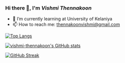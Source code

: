 ### Hi there 👋, I'm *Vishmi Thennakoon*
- 🌱 I’m currently learning at University of Kelaniya
- 📫 How to reach me: thennakoonvishmi@gmail.com

[![Top Langs](https://github-readme-stats.vercel.app/api/top-langs/?username=vishmi-thennakoon&layout=compact)](https://github.com/vishmi-thennakoon/github-readme-stats)

[![vishmi-thennakoon's GitHub stats](https://github-readme-stats.vercel.app/api?username=vishmi-thennakoon)](https://github.com/vishmi-thennakoon/github-readme-stats)

[![GitHub Streak](http://github-readme-streak-stats.herokuapp.com?user=vishmi-thennakoon)](https://git.io/streak-stats)

<!--
**vishmi-thennakoon** is a ✨ _special_ ✨ repository because its `README.md` (this file) appears on your GitHub profile.

Here are some ideas to get you started:

- 🔭 I’m currently working on Elzian Agro (pvt) ltd
- 🌱 I’m currently learning at University of Kelaniya
- 👯 I’m looking to collaborate on ...
- 🤔 I’m looking for help with ...
- 💬 Ask me about ...
- 📫 How to reach me: ...
- 😄 Pronouns: ...
- ⚡ Fun fact: ...
-->
